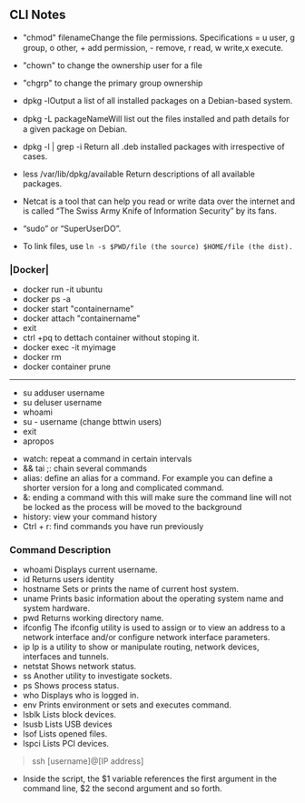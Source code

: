 ## CLI Notes 

* "chmod" <specification> filenameChange the ﬁle permissions. Speciﬁcations = u user, g group, o other, + add
permission, - remove, r read, w write,x execute.

* "chown" to change the ownership user for a file

* "chgrp" to change the primary group ownership 

* dpkg -lOutput a list of all installed packages on a Debian-based system.

* dpkg -L packageNameWill list out the ﬁles installed and path details for a given package on Debian.

* dpkg -l | grep -i <edit>Return all .deb installed packages with <edit> irrespective of cases.

* less /var/lib/dpkg/available Return descriptions of all available packages.

- Netcat is a tool that can help you read or write data over the internet and is
called “The Swiss Army Knife of Information Security” by its fans.

* “sudo” or “SuperUserDO”.

* To link files, use `ln -s $PWD/file (the source) $HOME/file (the dist).`


### |Docker|

* docker run -it ubuntu
* docker ps -a 
* docker start "containername"
* docker attach "containername"
* exit
* ctrl +pq to dettach container without stoping it.
* docker exec -it myimage 
* docker rm <id container>
* docker container prune

---------------- 

* su adduser username
* su deluser username
* whoami
* su - username (change bttwin users)
* exit 
* apropos <key> 

- watch: repeat a command in certain intervals
- && tai ;: chain several commands
- alias: define an alias for a command. For example you can define a shorter version for a long and complicated command.
- &: ending a command with this will make sure the command line will not be locked as the process will be moved to the background
- history: view your command history
- Ctrl + r: find commands you have run previously


### Command Description

- whoami	Displays current username.
- id	Returns users identity
- hostname	Sets or prints the name of current host system.
- uname	Prints basic information about the operating system name and system hardware.
- pwd	Returns working directory name.
- ifconfig	The ifconfig utility is used to assign or to view an address to a network interface and/or configure network interface parameters.
- ip	Ip is a utility to show or manipulate routing, network devices, interfaces and tunnels.
- netstat	Shows network status.
- ss	Another utility to investigate sockets.
- ps	Shows process status.
- who	Displays who is logged in.
- env	Prints environment or sets and executes command.
- lsblk	Lists block devices.
- lsusb	Lists USB devices
- lsof	Lists opened files.
- lspci	Lists PCI devices.

> ssh [username]@[IP address]

* Inside the script, the $1 variable references the first argument in the command line, $2 the second argument and so forth. 

